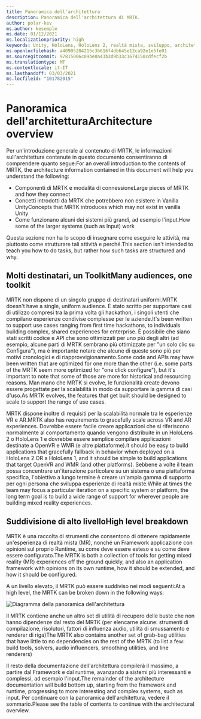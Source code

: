 ```yaml
---
title: Panoramica dell'architettura
description: Panoramica dell'architettura di MRTK.
author: polar-kev
ms.author: kesemple
ms.date: 01/12/2021
ms.localizationpriority: high
keywords: Unity, HoloLens, HoloLens 2, realtà mista, sviluppo, architettura MRTK
ms.openlocfilehash: a40905284215c3b616f4db645e12ca92e1e5fe01
ms.sourcegitcommit: 97815006c09be0a43b3d9b33c1674150cdfecf2b
ms.translationtype: MT
ms.contentlocale: it-IT
ms.lasthandoff: 03/03/2021
ms.locfileid: "101782015"
---
```

# <a name="architecture-overview"></a><span data-ttu-id="af5eb-104">Panoramica dell'architettura</span><span class="sxs-lookup"><span data-stu-id="af5eb-104">Architecture overview</span></span>

<span data-ttu-id="af5eb-105">Per un'introduzione generale al contenuto di MRTK, le informazioni sull'architettura contenute in questo documento consentiranno di comprendere quanto segue:</span><span class="sxs-lookup"><span data-stu-id="af5eb-105">For an overall introduction to the contents of MRTK, the architecture information contained in this document will help you understand the following:</span></span>

- <span data-ttu-id="af5eb-106">Componenti di MRTK e modalità di connessione</span><span class="sxs-lookup"><span data-stu-id="af5eb-106">Large pieces of MRTK and how they connect</span></span>
- <span data-ttu-id="af5eb-107">Concetti introdotti da MRTK che potrebbero non esistere in Vanilla Unity</span><span class="sxs-lookup"><span data-stu-id="af5eb-107">Concepts that MRTK introduces which may not exist in vanilla Unity</span></span>
- <span data-ttu-id="af5eb-108">Come funzionano alcuni dei sistemi più grandi, ad esempio l'input.</span><span class="sxs-lookup"><span data-stu-id="af5eb-108">How some of the larger systems (such as Input) work</span></span>

<span data-ttu-id="af5eb-109">Questa sezione non ha lo scopo di insegnare come eseguire le attività, ma piuttosto come strutturare tali attività e perché.</span><span class="sxs-lookup"><span data-stu-id="af5eb-109">This section isn't intended to teach you how to do tasks, but rather how such tasks are structured and why.</span></span>

## <a name="many-audiences-one-toolkit"></a><span data-ttu-id="af5eb-110">Molti destinatari, un Toolkit</span><span class="sxs-lookup"><span data-stu-id="af5eb-110">Many audiences, one toolkit</span></span>

<span data-ttu-id="af5eb-111">MRTK non dispone di un singolo gruppo di destinatari uniformi.</span><span class="sxs-lookup"><span data-stu-id="af5eb-111">MRTK doesn't have a single, uniform audience.</span></span> <span data-ttu-id="af5eb-112">È stato scritto per supportare casi di utilizzo compresi tra la prima volta gli hackathon, i singoli utenti che compilano esperienze condivise complesse per le aziende.</span><span class="sxs-lookup"><span data-stu-id="af5eb-112">It's been written to support use cases ranging from first time hackathons, to individuals building complex, shared experiences for enterprise.</span></span> <span data-ttu-id="af5eb-113">È possibile che siano stati scritti codice e API che sono ottimizzati per uno più degli altri (ad esempio, alcune parti di MRTK sembrano più ottimizzate per "un solo clic su Configura"), ma è importante notare che alcune di queste sono più per motivi cronologici e di riapprovvigionamento.</span><span class="sxs-lookup"><span data-stu-id="af5eb-113">Some code and APIs may have been written that are optimized for one more than the other (i.e. some parts of the MRTK seem more optimized for "one click configure"), but it's important to note that some of those are more for historical and resourcing reasons.</span></span> <span data-ttu-id="af5eb-114">Man mano che MRTK si evolve, le funzionalità create devono essere progettate per la scalabilità in modo da supportare la gamma di casi d'uso.</span><span class="sxs-lookup"><span data-stu-id="af5eb-114">As MRTK evolves, the features that get built should be designed to scale to support the range of use cases.</span></span>

<span data-ttu-id="af5eb-115">MRTK dispone inoltre di requisiti per la scalabilità normale tra le esperienze VR e AR.</span><span class="sxs-lookup"><span data-stu-id="af5eb-115">MRTK also has requirements to gracefully scale across VR and AR experiences.</span></span> <span data-ttu-id="af5eb-116">Dovrebbe essere facile creare applicazioni che si riferiscono normalmente al comportamento quando vengono distribuite in un HoloLens 2 o HoloLens 1 e dovrebbe essere semplice compilare applicazioni destinate a OpenVR e WMR (e altre piattaforme).</span><span class="sxs-lookup"><span data-stu-id="af5eb-116">It should be easy to build applications that gracefully fallback in behavior when deployed on a HoloLens 2 OR a HoloLens 1, and it should be simple to build applications that target OpenVR and WMR (and other platforms).</span></span> <span data-ttu-id="af5eb-117">Sebbene a volte il team possa concentrare un'iterazione particolare su un sistema o una piattaforma specifica, l'obiettivo a lungo termine è creare un'ampia gamma di supporto per ogni persona che sviluppa esperienze di realtà miste.</span><span class="sxs-lookup"><span data-stu-id="af5eb-117">While at times the team may focus a particular iteration on a specific system or platform, the long term goal is to build a wide range of support for wherever people are building mixed reality experiences.</span></span>

## <a name="high-level-breakdown"></a><span data-ttu-id="af5eb-118">Suddivisione di alto livello</span><span class="sxs-lookup"><span data-stu-id="af5eb-118">High level breakdown</span></span>

<span data-ttu-id="af5eb-119">MRTK è una raccolta di strumenti che consentono di ottenere rapidamente un'esperienza di realtà mista (MR), nonché un Framework applicazione con opinioni sul proprio Runtime, su come deve essere esteso e su come deve essere configurato.</span><span class="sxs-lookup"><span data-stu-id="af5eb-119">The MRTK is both a collection of tools for getting mixed reality (MR) experiences off the ground quickly, and also an application framework with opinions on its own runtime, how it should be extended, and how it should be configured.</span></span>

<span data-ttu-id="af5eb-120">A un livello elevato, il MRTK può essere suddiviso nei modi seguenti:</span><span class="sxs-lookup"><span data-stu-id="af5eb-120">At a high level, the MRTK can be broken down in the following ways:</span></span>

![Diagramma della panoramica dell'architettura](../features/images/architecture/MRTK_Architecture.png)

<span data-ttu-id="af5eb-122">Il MRTK contiene anche un altro set di utilità di recupero delle buste che non hanno dipendenze dal resto del MRTK (per elencarne alcune: strumenti di compilazione, risolutori, fattori di influenza audio, utilità di smussamento e renderer di riga)</span><span class="sxs-lookup"><span data-stu-id="af5eb-122">The MRTK also contains another set of grab-bag utilities that have little to no dependencies on the rest of the MRTK (to list a few: build tools, solvers, audio influencers, smoothing utilities, and line renderers)</span></span>

<span data-ttu-id="af5eb-123">Il resto della documentazione dell'architettura compilerà il massimo, a partire dal Framework e dal runtime, avanzando a sistemi più interessanti e complessi, ad esempio l'input.</span><span class="sxs-lookup"><span data-stu-id="af5eb-123">The remainder of the architecture documentation will build bottom up, starting from the framework and runtime, progressing to more interesting and complex systems, such as input.</span></span> <span data-ttu-id="af5eb-124">Per continuare con la panoramica dell'architettura, vedere il sommario.</span><span class="sxs-lookup"><span data-stu-id="af5eb-124">Please see the table of contents to continue with the architectural overview.</span></span>
